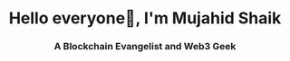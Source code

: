 <h1 align="center">Hello everyone👋, I'm Mujahid Shaik</h1>
<h3 align="center">A Blockchain Evangelist and Web3 Geek</h3>
